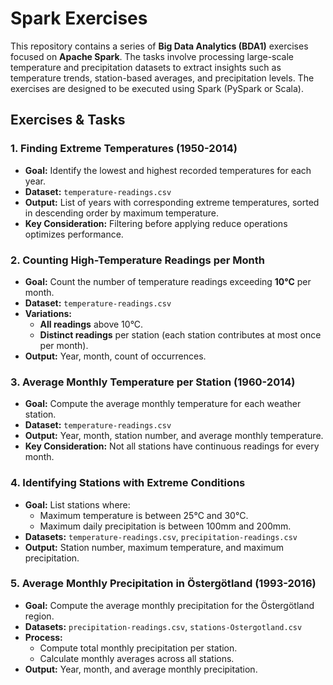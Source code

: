 # Spark Exercises

This repository contains a series of **Big Data Analytics (BDA1)** exercises focused on **Apache Spark**. The tasks involve processing large-scale temperature and precipitation datasets to extract insights such as temperature trends, station-based averages, and precipitation levels. The exercises are designed to be executed using Spark (PySpark or Scala).

## **Exercises & Tasks**

### 1. Finding Extreme Temperatures (1950-2014)
- **Goal:** Identify the lowest and highest recorded temperatures for each year.
- **Dataset:** `temperature-readings.csv`
- **Output:** List of years with corresponding extreme temperatures, sorted in descending order by maximum temperature.
- **Key Consideration:** Filtering before applying reduce operations optimizes performance.

### 2. Counting High-Temperature Readings per Month
- **Goal:** Count the number of temperature readings exceeding **10°C** per month.
- **Dataset:** `temperature-readings.csv`
- **Variations:**
  - **All readings** above 10°C.
  - **Distinct readings** per station (each station contributes at most once per month).
- **Output:** Year, month, count of occurrences.

### 3. Average Monthly Temperature per Station (1960-2014)
- **Goal:** Compute the average monthly temperature for each weather station.
- **Dataset:** `temperature-readings.csv`
- **Output:** Year, month, station number, and average monthly temperature.
- **Key Consideration:** Not all stations have continuous readings for every month.

### 4. Identifying Stations with Extreme Conditions
- **Goal:** List stations where:
  - Maximum temperature is between 25°C and 30°C.
  - Maximum daily precipitation is between 100mm and 200mm.
- **Datasets:** `temperature-readings.csv`, `precipitation-readings.csv`
- **Output:** Station number, maximum temperature, and maximum precipitation.

### 5. Average Monthly Precipitation in Östergötland (1993-2016)
- **Goal:** Compute the average monthly precipitation for the Östergötland region.
- **Datasets:** `precipitation-readings.csv`, `stations-Ostergotland.csv`
- **Process:**
  - Compute total monthly precipitation per station.
  - Calculate monthly averages across all stations.
- **Output:** Year, month, and average monthly precipitation.

